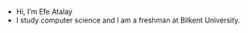 - Hi, I’m Efe Atalay
- I study computer science and I am a freshman at Bilkent University.


<!---
Dwenture/Dwenture is a ✨ special ✨ repository because its `README.md` (this file) appears on your GitHub profile.
You can click the Preview link to take a look at your changes.
--->
